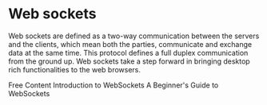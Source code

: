 # Web sockets

Web sockets are defined as a two-way communication between the servers and the clients, which mean both the parties, communicate and exchange data at the same time. This protocol defines a full duplex communication from the ground up. Web sockets take a step forward in bringing desktop rich functionalities to the web browsers.

<ResourceGroupTitle>Free Content</ResourceGroupTitle>
<BadgeLink colorScheme='yellow' badgeText='Read' href='https://www.tutorialspoint.com/websockets/index.htm'>Introduction to WebSockets</BadgeLink>
<BadgeLink colorScheme='green' badgeText='Course' href='https://www.youtube.com/watch?v=8ARodQ4Wlf4'>A Beginner's Guide to WebSockets</BadgeLink>
